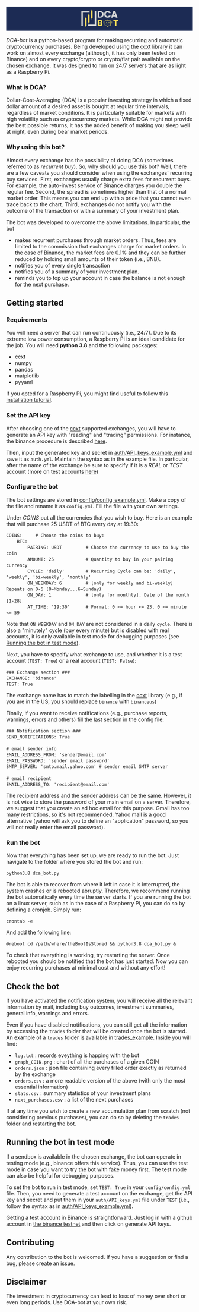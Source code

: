 ![DCA-bot banner](./utils/banner.jpg)

_DCA-bot_ is a python-based program for making recurring and automatic cryptocurrency purchases. 
Being developed using the [ccxt](https://github.com/ccxt/ccxt) library it can work on almost every exchange (although, it has only been tested on Binance) and on every crypto/crypto or crypto/fiat pair available on the chosen exchange. It was designed to run on 24/7 servers that are as light as a Raspberry Pi. 

### What is DCA?
Dollar-Cost-Averaging (DCA) is a popular investing strategy in which a fixed dollar amount of a desired asset is bought at regular time intervals, regardless of market conditions.  It is particularly suitable for markets with high volatility such as cryptocurrency markets.
While DCA might not provide the best possible returns, it has the added benefit of making you sleep well at night, even during bear market periods.

### Why using this bot?
Almost every exchange has the possibility of doing DCA (sometimes referred to as _recurrent buy_). So, why should you use this bot? Well, there are a few caveats you should consider when using the exchanges' recurring buy services. First, exchanges usually charge extra fees for recurrent buys. For example, the auto-invest service of Binance charges you double the regular fee. Second, the spread is sometimes higher than that of a normal market order. This means you can end up with a price that you cannot even trace back to the chart. Third, exchanges do not notify you with the outcome of the transaction or with a summary of your investment plan.    

The bot was developed to overcome the above limitations. In particular, the bot
 - makes recurrent purchases through market orders. Thus, fees are limited to the commission that exchanges charge for market orders. In the case of Binance, the market fees are 0.1% and they can be further reduced by holding small amounts of their token (i.e., BNB). 
 - notifies you of every single transaction
 - notifies you of a summary of your investment plan. 
 - reminds you to top up your account in case the balance is not enough for the next purchase. 

## Getting started

### Requirements
You will need a server that can run continuously (i.e., 24/7). Due to its extreme low power consumption, a Raspberry Pi is an ideal candidate for the job.
You will need **python 3.8** and the following packages:
- ccxt
- numpy
- pandas
- matplotlib
- pyyaml

If you opted for a Raspberry Pi, you might find useful to follow this [installation tutorial](https://gist.github.com/CodingCryptoTrading/005fc6dc23e1d6012ac5ad74e2e55851).

### Set the API key
After choosing one of the [ccxt](https://github.com/ccxt/ccxt) supported exchanges, you will have to generate an API key with "reading" and "trading" permissions. For instance, the binance procedure is described [here](https://www.binance.com/en/support/faq/360002502072).

Then, input the generated key and secret in [auth/API_keys_example.yml](auth/API_keys_example.yml) and save it as `auth.yml`. Maintain the syntax as in the example file. In particular, after the name of the exchange be sure to specify if it is a *REAL* or *TEST* account (more on test accounts [here](##-running-the-bot-in-test-mode)) 

### Configure the bot
The bot settings are stored in [config/config_example.yml](config/config_example.yml). Make a copy of the file and rename it as  `config.yml`. Fill the file with your own settings.

Under _COINS_ put all the currencies that you wish to buy. Here is an example that will purchase 25 USDT of BTC every day at 19:30:
```
COINS:     # Choose the coins to buy:
    BTC:
        PAIRING: USDT         # Choose the currency to use to buy the coin
        AMOUNT: 25            # Quantity to buy in your pairing currency
        CYCLE: 'daily'        # Recurring Cycle can be: 'daily', 'weekly', 'bi-weekly', 'monthly'
        ON_WEEKDAY: 6         # [only for weekly and bi-weekly] Repeats on 0-6 (0=Monday...6=Sunday)
        ON_DAY: 1             # [only for monthly]. Date of the month [1-28]
        AT_TIME: '19:30'      # Format: 0 <= hour <= 23, 0 <= minute <= 59
```
Note that `ON_WEEKDAY` and `ON_DAY` are not considered in a daily `cycle`. There is also a "minutely" cycle (buy every minute) but is disabled with real accounts, it is only available in test mode for debugging purposes (see [Running the bot in test mode](##-running-the-bot-in-test-mode)). 

Next, you have to specify what exchange to use, and whether it is a test account (`TEST: True`) or a real account (`TEST: False`):

```
### Exchange section ###
EXCHANGE: 'binance'
TEST: True
```
The exchange name has to match the labelling in the [ccxt](https://github.com/ccxt/ccxt) library (e.g., if you are in the US, you should replace `binance` with `binanceus`)

Finally, if you want to receive notifications (e.g., purchase reports, warnings, errors and others) fill the last section in the config file:
```
### Notification section ###
SEND_NOTIFICATIONS: True

# email sender info
EMAIL_ADDRESS_FROM: 'sender@email.com'
EMAIL_PASSWORD: 'sender email password'
SMTP_SERVER: 'smtp.mail.yahoo.com' # sender email SMTP server 

# email recipient
EMAIL_ADDRESS_TO: 'recipient@email.com'
```
The recipient address and the sender address can be the same. However, it is not wise to store the password of your main email on a server. Therefore, we suggest that you create an ad hoc email for this purpose. Gmail has too many restrictions, so it's not recommended. Yahoo mail is a good alternative (yahoo will ask you to define an "application" password, so you will not really enter the email password).

### Run the bot
Now that everything has been set up, we are ready to run the bot. Just navigate to the folder where you stored the bot and run:
```
python3.8 dca_bot.py
```
The bot is able to recover from where it left in case it is interrupted, the system crashes or is rebooted abruptly. Therefore, we recommend running the bot automatically every time the server starts. If you are running the bot on a linux server, such as in the case of a Raspberry Pi, you can do so by defining a cronjob. Simply run:
```
crontab -e
```
And add the following line:
```
@reboot cd /path/where/theBootIsStored && python3.8 dca_bot.py &
```
To check that everything is working, try restarting the server. Once rebooted you should be notified that the bot has just started. Now you can enjoy recurring purchases at minimal cost and without any effort!

## Check the bot
If you have activated the notification system, you will receive all the relevant information by mail, including buy outcomes, investment summaries, general info, warnings and errors.

Even if you have disabled notifications, you can still get all the information by accessing the  `trades` folder that will be created once the bot is started. An example  of a `trades` folder is available in [trades_example](trades_example/). Inside you will find:

- `log.txt` : records eveything is happing with the bot
- `graph_COIN.png` : chart of all the purchases of a given COIN
- `orders.json` : json file containing every filled order exactly as returned by the exchange
- `orders.csv` : a more readable version of the above (with only the most essential information)
- `stats.csv` : summary statistics of your investment plans
- `next_purchases.csv` : a list of the next purchases


If at any time you wish to create a new accumulation plan from scratch (not considering previous purchases), you can do so by deleting the `trades` folder and restarting the bot.


## Running the bot in test mode

If a sendbox is available in the chosen exchange, the bot can operate in testing mode (e.g., binance offers this service). Thus, you can use the test mode in case you want to try the bot with fake money first. The test mode can also be helpful for debugging purposes.

To set the bot to run in test mode, set `TEST: True` in your `config/config.yml` file. Then, you need to generate a test account on the exchange, get the API key and secret and put them in your `auth/API_keys.yml` file under `TEST` (i.e., follow the syntax as in [auth/API_keys_example.yml](auth/API_keys_example.yml)). 

Getting a test account in Binance is straightforward. Just log in with a github account in [the binance testnet](https://testnet.binance.vision/) and then click on generate API keys.

## Contributing
Any contribution to the bot is welcomed. If you have a suggestion or find a bug, please create an [issue](https://github.com/CodingCryptoTrading/dca-crypto-bot/issues).

## Disclaimer
 The investment in cryptocurrency can lead to loss of money over short or even long periods. Use DCA-bot at your own risk. 
